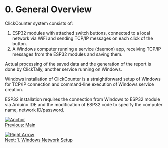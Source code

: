 # 0. General Overview

ClickCounter system consists of:

1. ESP32 modules with attached switch buttons, connected to a local network via WiFi and sending TCP/IP messages on each click of the button.
2. A Windows computer running a service (daemon) app, receiving TCP/IP messages from the ESP32 modules and saving them.

Actual processing of the saved data and the generation of the report is done by ClickTally, another service running on Windows.

Windows installation of ClickCounter is a straightforward setup of Windows for TCP/IP connection and command-line execution of Windows service creation.

ESP32 installation requires the connection from Windows to ESP32 module via Arduino IDE and the modification of ESP32 code to specify the computer name, network ID/password.

[![Anchor](https://github.githubassets.com/images/icons/emoji/unicode/2693.png?v8)](../README.md)\
[Previous: Main](../README.md)

[![Right Arrow](https://github.githubassets.com/images/icons/emoji/unicode/27a1.png?v8)](1%20Windows%20Network%20Setup.md)\
[Next: 1. Windows Network Setup](1%20Windows%20Network%20Setup.md)
